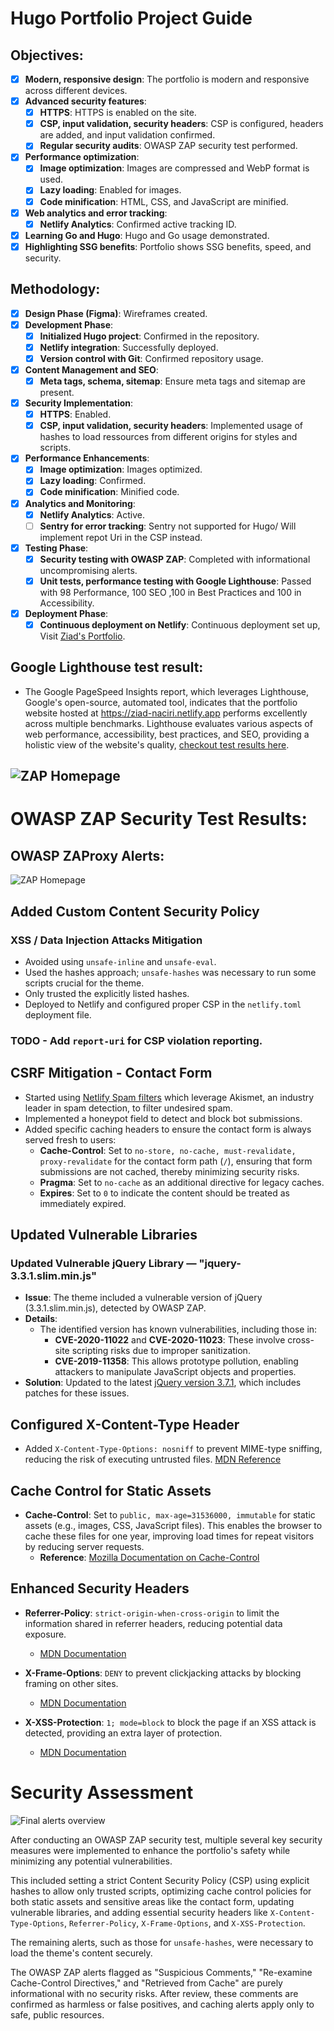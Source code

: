 # Hugo Portfolio Project Guide

## Objectives:

- [x] **Modern, responsive design**: The portfolio is modern and responsive across different devices.
- [x] **Advanced security features**:
  - [x] **HTTPS**: HTTPS is enabled on the site.
  - [x] **CSP, input validation, security headers**: CSP is configured, headers are added, and input validation confirmed.
  - [x] **Regular security audits**: OWASP ZAP security test performed.
- [x] **Performance optimization**:
  - [x] **Image optimization**: Images are compressed and WebP format is used.
  - [x] **Lazy loading**: Enabled for images.
  - [x] **Code minification**: HTML, CSS, and JavaScript are minified.
- [x] **Web analytics and error tracking**:
  - [x] **Netlify Analytics**: Confirmed active tracking ID.
- [x] **Learning Go and Hugo**: Hugo and Go usage demonstrated.
- [x] **Highlighting SSG benefits**: Portfolio shows SSG benefits, speed, and security.

## Methodology:

- [x] **Design Phase (Figma)**: Wireframes created.
- [x] **Development Phase**:
  - [x] **Initialized Hugo project**: Confirmed in the repository.
  - [x] **Netlify integration**: Successfully deployed.
  - [x] **Version control with Git**: Confirmed repository usage.
- [x] **Content Management and SEO**:
  - [x] **Meta tags, schema, sitemap**: Ensure meta tags and sitemap are present.
- [x] **Security Implementation**:
  - [x] **HTTPS**: Enabled.
  - [x] **CSP, input validation, security headers**: Implemented usage of hashes to load ressources from different origins for styles and scripts.
- [x] **Performance Enhancements**:
  - [x] **Image optimization**: Images optimized.
  - [x] **Lazy loading**: Confirmed.
  - [x] **Code minification**: Minified code.
- [x] **Analytics and Monitoring**:
  - [x] **Netlify Analytics**: Active.
  - [ ] **Sentry for error tracking**: Sentry not supported for Hugo/ Will implement repot Uri in the CSP instead.
- [x] **Testing Phase**:
  - [x] **Security testing with OWASP ZAP**: Completed with informational uncompromising alerts.
  - [x] **Unit tests, performance testing with Google Lighthouse**: Passed with 98 Performance, 100 SEO ,100 in Best Practices and 100 in Accessibility.
- [x] **Deployment Phase**:
  - [x] **Continuous deployment on Netlify**: Continuous deployment set up, Visit [Ziad's Portfolio](https://ziad-naciri.netlify.app/).

## Google Lighthouse test result:
- The Google PageSpeed Insights report, which leverages Lighthouse, Google's open-source, automated tool, indicates that the portfolio website hosted at https://ziad-naciri.netlify.app performs excellently across multiple benchmarks. Lighthouse evaluates various aspects of web performance, accessibility, best practices, and SEO, providing a holistic view of the website's quality, [checkout test results here](https://pagespeed.web.dev/analysis/https-ziad-naciri-netlify-app/wykzch4isv?form_factor=desktop).

![ZAP Homepage](lighthouse/lighthouse-test-99-perf.PNG)
---
# OWASP ZAP Security Test Results:

## OWASP ZAProxy Alerts:
![ZAP Homepage](owasp-zap/zap-alerts-portfolio.PNG)

## Added Custom Content Security Policy
### XSS / Data Injection Attacks Mitigation
- Avoided using `unsafe-inline` and `unsafe-eval`.
- Used the hashes approach; `unsafe-hashes` was necessary to run some scripts crucial for the theme.
- Only trusted the explicitly listed hashes.
- Deployed to Netlify and configured proper CSP in the `netlify.toml` deployment file.
  
### TODO - Add `report-uri` for CSP violation reporting.

## CSRF Mitigation - Contact Form
- Started using [Netlify Spam filters](https://docs.netlify.com/forms/spam-filters/) which leverage Akismet, an industry leader in spam detection, to filter undesired spam.
- Implemented a honeypot field to detect and block bot submissions.
- Added specific caching headers to ensure the contact form is always served fresh to users:
  - **Cache-Control**: Set to `no-store, no-cache, must-revalidate, proxy-revalidate` for the contact form path (`/`), ensuring that form submissions are not cached, thereby minimizing security risks.
  - **Pragma**: Set to `no-cache` as an additional directive for legacy caches.
  - **Expires**: Set to `0` to indicate the content should be treated as immediately expired.


## Updated Vulnerable Libraries

### Updated Vulnerable jQuery Library — "jquery-3.3.1.slim.min.js"
- **Issue**: The theme included a vulnerable version of jQuery (3.3.1.slim.min.js), detected by OWASP ZAP.
- **Details**:
  - The identified version has known vulnerabilities, including those in:
    - **CVE-2020-11022** and **CVE-2020-11023**: These involve cross-site scripting risks due to improper sanitization.
    - **CVE-2019-11358**: This allows prototype pollution, enabling attackers to manipulate JavaScript objects and properties.
- **Solution**: Updated to the latest [jQuery version 3.7.1](https://blog.jquery.com/2023/08/28/jquery-3-7-1-released-reliable-table-row-dimensions/), which includes patches for these issues.

## Configured X-Content-Type Header
- Added `X-Content-Type-Options: nosniff` to prevent MIME-type sniffing, reducing the risk of executing untrusted files. [MDN Reference](https://developer.mozilla.org/en-US/docs/Web/HTTP/Headers/X-Content-Type-Options)

## Cache Control for Static Assets
- **Cache-Control**: Set to `public, max-age=31536000, immutable` for static assets (e.g., images, CSS, JavaScript files). This enables the browser to cache these files for one year, improving load times for repeat visitors by reducing server requests.  
  - **Reference**: [Mozilla Documentation on Cache-Control](https://developer.mozilla.org/en-US/docs/Web/HTTP/Headers/Cache-Control)
   

## Enhanced Security Headers
- **Referrer-Policy**: `strict-origin-when-cross-origin` to limit the information shared in referrer headers, reducing potential data exposure.
  - [MDN Documentation](https://developer.mozilla.org/en-US/docs/Web/HTTP/Headers/Referrer-Policy)

- **X-Frame-Options**: `DENY` to prevent clickjacking attacks by blocking framing on other sites.
  - [MDN Documentation](https://developer.mozilla.org/en-US/docs/Web/HTTP/Headers/X-Frame-Options)

- **X-XSS-Protection**: `1; mode=block` to block the page if an XSS attack is detected, providing an extra layer of protection.
  - [MDN Documentation](https://developer.mozilla.org/en-US/docs/Web/HTTP/Headers/X-XSS-Protection)



# Security Assessment

![Final alerts overview](owasp-zap/zap-alerts-handled.PNG)

After conducting an OWASP ZAP security test, multiple several key security measures were implemented to enhance the portfolio's safety while minimizing any potential vulnerabilities. 

This included setting a strict Content Security Policy (CSP) using explicit hashes to allow only trusted scripts, optimizing cache control policies for both static assets and sensitive areas like the contact form, updating vulnerable libraries, and adding essential security headers like `X-Content-Type-Options`, `Referrer-Policy`, `X-Frame-Options`, and `X-XSS-Protection`.

The remaining alerts, such as those for `unsafe-hashes`, were necessary to load the theme's content securely.
 
The OWASP ZAP alerts flagged as "Suspicious Comments," "Re-examine Cache-Control Directives," and "Retrieved from Cache" are purely informational with no security risks. After review, these comments are confirmed as harmless or false positives, and caching alerts apply only to safe, public resources.
